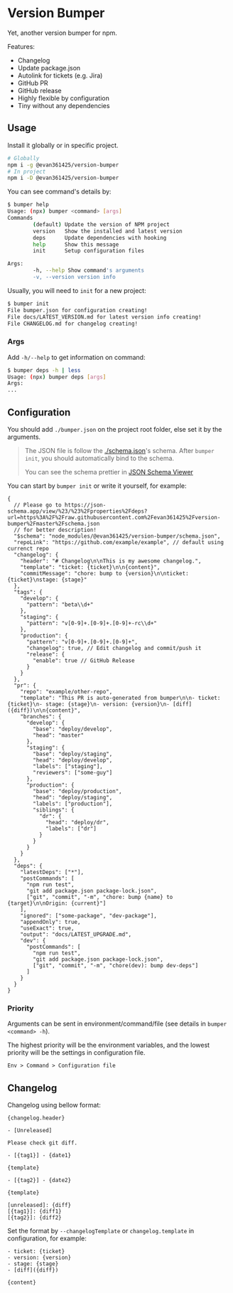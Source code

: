 # Version Bumper

Yet, another version bumper for npm.

Features:

-   Changelog
-   Update package.json
-   Autolink for tickets (e.g. Jira)
-   GitHub PR
-   GitHub release
-   Highly flexible by configuration
-   Tiny without any dependencies

## Usage

Install it globally or in specific project.

```bash
# Globally
npm i -g @evan361425/version-bumper
# In project
npm i -D @evan361425/version-bumper
```

You can see command's details by:

```bash
$ bumper help
Usage: (npx) bumper <command> [args]
Commands
        (default) Update the version of NPM project
        version   Show the installed and latest version
        deps      Update dependencies with hooking
        help      Show this message
        init      Setup configuration files

Args:
        -h, --help Show command's arguments
        -v, --version version info
```

Usually, you will need to `init` for a new project:

```bash
$ bumper init
File bumper.json for configuration creating!
File docs/LATEST_VERSION.md for latest version info creating!
File CHANGELOG.md for changelog creating!
```

### Args

Add `-h/--help` to get information on command:

```bash
$ bumper deps -h | less
Usage: (npx) bumper deps [args]
Args:
...
```

## Configuration

You should add `./bumper.json` on the project root folder, else set it by the arguments.

> The JSON file is follow the [./schema.json](schema.json)'s schema.
> After `bumper init`, you should automatically bind to the schema.
>
> You can see the schema prettier in [JSON Schema Viewer](https://json-schema.app/view/%23/%23%2Fproperties%2Fdeps?url=https%3A%2F%2Fraw.githubusercontent.com%2Fevan361425%2Fversion-bumper%2Fmaster%2Fschema.json)

You can start by `bumper init` or write it yourself, for example:

```jsonc
{
  // Please go to https://json-schema.app/view/%23/%23%2Fproperties%2Fdeps?url=https%3A%2F%2Fraw.githubusercontent.com%2Fevan361425%2Fversion-bumper%2Fmaster%2Fschema.json
  // for better description!
  "$schema": "node_modules/@evan361425/version-bumper/schema.json",
  "repoLink": "https://github.com/example/example", // default using currenct repo
  "changelog": {
    "header": "# Changelog\n\nThis is my awesome changelog.",
    "template": "ticket: {ticket}\n\n{content}",
    "commitMessage": "chore: bump to {version}\n\nticket: {ticket}\nstage: {stage}"
  },
  "tags": {
    "develop": {
      "pattern": "beta\\d+"
    },
    "staging": {
      "pattern": "v[0-9]+.[0-9]+.[0-9]+-rc\\d+"
    },
    "production": {
      "pattern": "v[0-9]+.[0-9]+.[0-9]+",
      "changelog": true, // Edit changelog and commit/push it
      "release": {
        "enable": true // GitHub Release
      }
    }
  },
  "pr": {
    "repo": "example/other-repo",
    "template": "This PR is auto-generated from bumper\n\n- ticket: {ticket}\n- stage: {stage}\n- version: {version}\n- [diff]({diff})\n\n{content}",
    "branches": {
      "develop": {
        "base": "deploy/develop",
        "head": "master"
      },
      "staging": {
        "base": "deploy/staging",
        "head": "deploy/develop",
        "labels": ["staging"],
        "reviewers": ["some-guy"]
      },
      "production": {
        "base": "deploy/production",
        "head": "deploy/staging",
        "labels": ["production"],
        "siblings": {
          "dr": {
            "head": "deploy/dr",
            "labels": ["dr"]
          }
        }
      }
    }
  },
  "deps": {
    "latestDeps": ["*"],
    "postCommands": [
      "npm run test",
      "git add package.json package-lock.json",
      ["git", "commit", "-m", "chore: bump {name} to {target}\n\nOrigin: {current}"]
    ],
    "ignored": ["some-package", "dev-package"],
    "appendOnly": true,
    "useExact": true,
    "output": "docs/LATEST_UPGRADE.md",
    "dev": {
      "postCommands": [
        "npm run test",
        "git add package.json package-lock.json",
        ["git", "commit", "-m", "chore(dev): bump dev-deps"]
      ]
    }
  }
}
```

### Priority

Arguments can be sent in environment/command/file (see details in `bumper <command> -h`).

The highest priority will be the environment variables,
and the lowest priority will be the settings in configuration file.

```txt
Env > Command > Configuration file
```

## Changelog

Changelog using bellow format:

```text
{changelog.header}

- [Unreleased]

Please check git diff.

- [{tag1}] - {date1}

{template}

- [{tag2}] - {date2}

{template}

[unreleased]: {diff}
[{tag1}]: {diff1}
[{tag2}]: {diff2}
```

Set the format by `--changelogTemplate` or `changelog.template` in configuration, for example:

```text
- ticket: {ticket}
- version: {version}
- stage: {stage}
- [diff]({diff})

{content}
```
